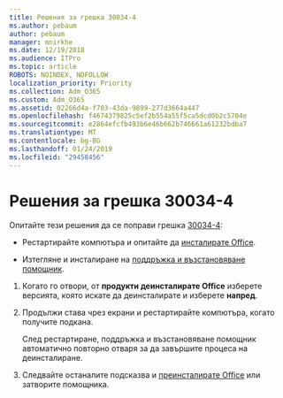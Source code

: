 ```yaml
---
title: Решения за грешка 30034-4
ms.author: pebaum
author: pebaum
manager: mnirkhe
ms.date: 12/19/2018
ms.audience: ITPro
ms.topic: article
ROBOTS: NOINDEX, NOFOLLOW
localization_priority: Priority
ms.collection: Adm_O365
ms.custom: Adm_O365
ms.assetid: 02266d4a-f703-43da-9899-277d3664a447
ms.openlocfilehash: f4674379825c5ef2b554a55f5ca5dcd0b2c5704e
ms.sourcegitcommit: e2864efcfb493b6e46b662b746661a61232bdba7
ms.translationtype: MT
ms.contentlocale: bg-BG
ms.lasthandoff: 01/24/2019
ms.locfileid: "29458456"
---
```

# <a name="solutions-for-error-30034-4"></a>Решения за грешка 30034-4

Опитайте тези решения да се поправи грешка [30034-4](https://support.office.com/article/d5df89a9-0507-4b4c-92f9-22f457e630aa?wt.mc_id=Alchemy_ClientDIA):
  
- Рестартирайте компютъра и опитайте да [инсталирате Office](https://portal.office.com/OLS/MySoftware.aspx).
    
- Изтегляне и инсталиране на [поддръжка и възстановяване помощник](https://aka.ms/SARA-OfficeUninstall-Alchemy).
    
1. Когато го отвори, от **продукти деинсталирате Office** изберете версията, която искате да деинсталирате и изберете **напред**. 
    
2. Продължи става чрез екрани и рестартирайте компютъра, когато получите подкана.
    
    След рестартиране, поддръжка и възстановяване помощник автоматично повторно отваря за да завършите процеса на деинсталиране.
    
3. Следвайте останалите подсказва и [преинсталирате Office](https://portal.office.com/OLS/MySoftware.aspx) или затворите помощника. 
    

